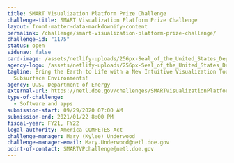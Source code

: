 ```yaml
---
title: SMART Visualization Platform Prize Challenge
challenge-title: SMART Visualization Platform Prize Challenge
layout: front-matter-data-markdownify-content
permalink: /challenge/smart-visualization-platform-prize-challenge/
challenge-id: "1175"
status: open
sidenav: false
card-image: /assets/netlify-uploads/256px-Seal_of_the_United_States_Department_of_Energy.png
agency-logo: /assets/netlify-uploads/256px-Seal_of_the_United_States_Department_of_Energy.png
tagline: Bring the Earth to Life with a New Intuitive Visualization Tool for
  Subsurface Environments!
agency: U.S. Department of Energy
external-url: https://netl.doe.gov/challenges/SMARTVisualizationPlatform
type-of-challenge:
  - Software and apps
submission-start: 09/29/2020 07:00 AM
submission-end: 2021/01/22 8:00 PM
fiscal-year: FY21, FY22
legal-authority: America COMPETES Act
challenge-manager: Mary (Kylee) Underwood
challenge-manager-email: Mary.Underwood@netl.doe.gov
point-of-contact: SMARTVPchallenge@netl.doe.gov
---
```

